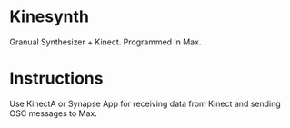 # Kinesynth
Granual Synthesizer + Kinect. Programmed in Max.

# Instructions

Use KinectA or Synapse App for receiving data from Kinect and sending OSC messages to Max.
